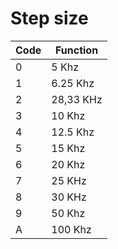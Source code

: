 # Step size

| Code | Function  |
|------|-----------|
| 0    | 5 Khz     |
| 1    | 6.25 Khz  |
| 2    | 28,33 KHz |
| 3    | 10 Khz    |
| 4    | 12.5 Khz  |
| 5    | 15 Khz    |
| 6    | 20 Khz    |
| 7    | 25 KHz    |
| 8    | 30 KHz    |
| 9    | 50 Khz    |
| A    | 100 Khz   |
